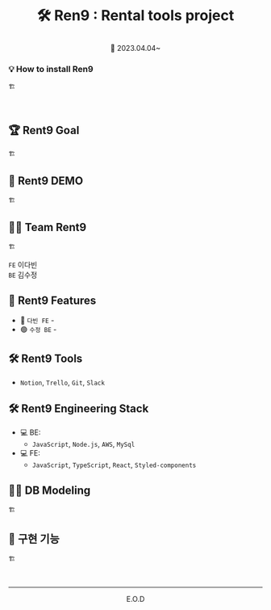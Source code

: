 # <p align="center"> 🛠️ Ren9 : Rental tools project

<p align="center"> 📆 2023.04.04~

### 💡 How to install Ren9

```
🏗️
```

<br>

## 🏆 Rent9 Goal

```
🏗️
```

## 📼 Rent9 DEMO

```
🏗️
```

## 🙎‍♀️ Team Rent9

```
🏗️
```

`FE` 이다빈 <br>
`BE` 김수정

## 📌 Rent9 Features

- 🔵 `다빈 FE` -
- 🟢 `수정 BE` -

## 🛠 Rent9 Tools

- `Notion`, `Trello`, `Git`, `Slack`

## 🛠 Rent9 Engineering Stack

- 💻 BE:
  - `JavaScript`, `Node.js`, `AWS`, `MySql`
- 💻 FE:
  - `JavaScript`, `TypeScript`, `React`, `Styled-components`

## 👩‍💻 DB Modeling

```
🏗️
```

## 🚀 구현 기능

```
🏗️
```

<br>

---

<!-- ### Reference -->

<p align="center"> E.O.D
